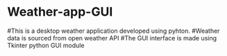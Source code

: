 # Weather-app-GUI
#This is a desktop weather application developed using pyhton.
#Weather data is sourced from open weather API
#The GUI interface is made using Tkinter python GUI module
